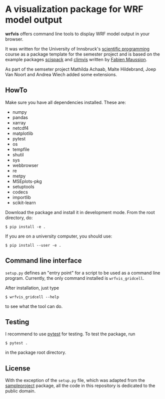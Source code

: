 # A visualization package for WRF model output

**wrfvis** offers command line tools to display WRF model output in your browser.

It was written for the University of Innsbruck's
[scientific programming](https://manuelalehner.github.io/scientific_programming)
course as a package template for the semester project and is based on the 
example packages [scispack](https://github.com/fmaussion/scispack) and
[climvis](https://github.com/fmaussion/climvis) written by
[Fabien Maussion](https://fabienmaussion.info).

As part of the semseter project Mathilda Achaab, Malte Hildebrand, Joep Van Noort and Andrea Wiech added some extensions.

## HowTo

Make sure you have all dependencies installed. These are:
- numpy
- pandas
- xarray
- netcdf4
- matplotlib
- pytest
- os
- tempfile
- shutil
- sys
- webbrowser
- re
- metpy
- MSEplots-pkg
- setuptools
- codecs
- importlib
- scikit-learn

  
Download the package and install it in development mode. From the root directory,
do:

    $ pip install -e .

If you are on a university computer, you should use:

    $ pip install --user -e .

## Command line interface

``setup.py`` defines an "entry point" for a script to be used as a
command line program. Currently, the only command installed is ``wrfvis_gridcell``.

After installation, just type

    $ wrfvis_gridcell --help

to see what the tool can do.

## Testing

I recommend to use [pytest](https://docs.pytest.org) for testing. To test
the package, run

    $ pytest .

in the package root directory.


## License

With the exception of the ``setup.py`` file, which was adapted from the
[sampleproject](https://github.com/pypa/sampleproject) package, all the
code in this repository is dedicated to the public domain.
